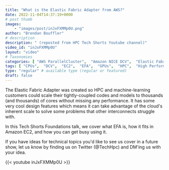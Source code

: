 ```yaml
---
title: "What is the Elastic Fabric Adapter from AWS?"
date: 2022-11-04T14:37:19+0000
# post thumb
images:
    - "images/post/inJxFXMMp0U.png"
author: "Brendan Bouffler"
# description
description: " (reposted from HPC Tech Shorts Youtube channel)"
video_id: "inJxFXMMp0U"
layout: "video"
# Taxonomies
categories: [ "AWS ParallelCluster",  "Amazon NICE DCV",  "Elastic Fabric Adapter",  "Life Sciences", ]
tags: [ "CPUs",  "DCV",  "EC2",  "EFA",  "GPUs",  "HPC",  "High Performance Computing",  "Lustre",  "MPI",  "ParallelCluster",  "Schedulers",  "Storage",  "autoscaling",  "bioinformatics",  "cloud computing",  "elastic",  "elastic fabric adapter",  "infiniband",  "scientific computing",  "technical computing",  "tightly-coupled",  "virtualization",  "vizualization",  "techshorts", ]
type: "regular" # available type (regular or featured)
draft: false
---
```


The Elastic Fabric Adapter was created so HPC and machine-learning customers could scale their tightly-coupled codes and models to thousands (and thousands) of cores without missing any performance. It has some very cool design features which means it can take advantage of the cloud's inherent scale to solve some problems that other interconnects struggle with.

In this Tech Shorts Foundations talk, we cover what EFA is, how it fits in Amazon EC2, and how you can get busy using it.

If you have ideas for technical topics you'd like to see us cover in a future show, let us know by finding us on Twitter (@TechHpc) and DM'ing us with your idea.

{{< youtube inJxFXMMp0U >}}
